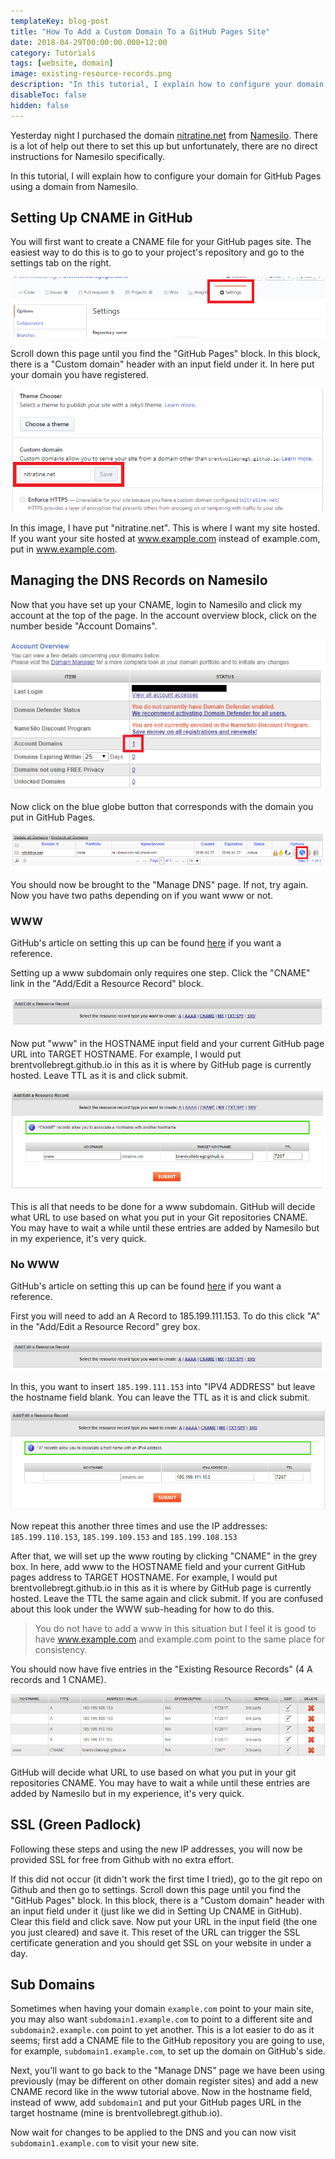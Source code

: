 ```yaml
---
templateKey: blog-post
title: "How To Add a Custom Domain To a GitHub Pages Site"
date: 2018-04-29T00:00:00.000+12:00
category: Tutorials
tags: [website, domain]
image: existing-resource-records.png
description: "In this tutorial, I explain how to configure your domain for GitHub Pages using a domain from Namesilo. You will first want to create a CNAME file for your GitHub pages site."
disableToc: false
hidden: false
---
```


Yesterday night I purchased the domain [nitratine.net](https://nitratine.net/) from [Namesilo](https://www.namesilo.com/). There is a lot of help out there to set this up but unfortunately, there are no direct instructions for Namesilo specifically.

In this tutorial, I will explain how to configure your domain for GitHub Pages using a domain from Namesilo.

## Setting Up CNAME in GitHub

You will first want to create a CNAME file for your GitHub pages site. The easiest way to do this is to go to your project's repository and go to the settings tab on the right.

![GitHub Settings](github-settings.png)

Scroll down this page until you find the "GitHub Pages" block. In this block, there is a "Custom domain" header with an input field under it. In here put your domain you have registered.

![Custom Domain](custom-domain.png)

In this image, I have put "nitratine.net". This is where I want my site hosted. If you want your site hosted at www.example.com instead of example.com, put in www.example.com.

## Managing the DNS Records on Namesilo

Now that you have set up your CNAME, login to Namesilo and click my account at the top of the page. In the account overview block, click on the number beside "Account Domains".

![Account Overview](account-overview.png)

Now click on the blue globe button that corresponds with the domain you put in GitHub Pages.

![Domain Manager](domain-manager.png)

You should now be brought to the "Manage DNS" page. If not, try again. Now you have two paths depending on if you want www or not.

### WWW

GitHub's article on setting this up can be found [here](https://help.github.com/articles/setting-up-a-www-subdomain/) if you want a reference.

Setting up a www subdomain only requires one step. Click the "CNAME" link in the "Add/Edit a Resource Record" block.

![Add Resource Record](add-resource-record.png)

Now put "www" in the HOSTNAME input field and your current GitHub page URL into TARGET HOSTNAME. For example, I would put brentvollebregt.github.io in this as it is where by GitHub page is currently hosted. Leave TTL as it is and click submit.

![CNAME Record](cname-record.png)

This is all that needs to be done for a www subdomain. GitHub will decide what URL to use based on what you put in your Git repositories CNAME. You may have to wait a while until these entries are added by Namesilo but in my experience, it's very quick.

### No WWW

GitHub's article on setting this up can be found [here](https://help.github.com/articles/setting-up-an-apex-domain/) if you want a reference.

First you will need to add an A Record to 185.199.111.153. To do this click "A" in the "Add/Edit a Resource Record" grey box.

![Add Resource Record](add-resource-record.png)

In this, you want to insert `185.199.111.153` into "IPV4 ADDRESS" but leave the hostname field blank. You can leave the TTL as it is and click submit.

![First IP](first-ip.png)

Now repeat this another three times and use the IP addresses: `185.199.110.153`, `185.199.109.153` and `185.199.108.153`

After that, we will set up the www routing by clicking "CNAME" in the grey box. In here, add www to the HOSTNAME field and your current GitHub pages address to TARGET HOSTNAME. For example, I would put brentvollebregt.github.io in this as it is where by GitHub page is currently hosted. Leave the TTL the same again and click submit. If you are confused about this look under the WWW sub-heading for how to do this.

> You do not have to add a www in this situation but I feel it is good to have www.example.com and example.com point to the same place for consistency.

You should now have five entries in the "Existing Resource Records" (4 A records and 1 CNAME).

![Existing Resource Records](existing-resource-records.png)

GitHub will decide what URL to use based on what you put in your git repositories CNAME. You may have to wait a while until these entries are added by Namesilo but in my experience, it's very quick.

## SSL (Green Padlock)

Following these steps and using the new IP addresses, you will now be provided SSL for free from Github with no extra effort.

If this did not occur (it didn't work the first time I tried), go to the git repo on Github and then go to settings. Scroll down this page until you find the "GitHub Pages" block. In this block, there is a "Custom domain" header with an input field under it (just like we did in Setting Up CNAME in GitHub). Clear this field and click save. Now put your URL in the input field (the one you just cleared) and save it. This reset of the URL can trigger the SSL certificate generation and you should get SSL on your website in under a day.

## Sub Domains

Sometimes when having your domain `example.com` point to your main site, you may also want `subdomain1.example.com` to point to a different site and `subdomain2.example.com` point to yet another. This is a lot easier to do as it seems; first add a CNAME file to the GitHub repository you are going to use, for example, `subdomain1.example.com`, to set up the domain on GitHub's side.

Next, you'll want to go back to the "Manage DNS" page we have been using previously (may be different on other domain register sites) and add a new CNAME record like in the www tutorial above. Now in the hostname field, instead of www, add `subdomain1` and put your GitHub pages URL in the target hostname (mine is brentvollebregt.github.io).

Now wait for changes to be applied to the DNS and you can now visit `subdomain1.example.com` to visit your new site.
